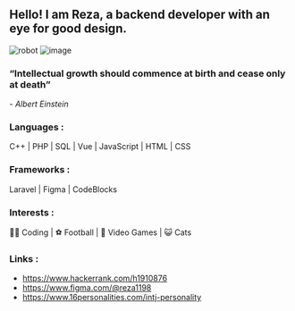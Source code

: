 ## Hello! I am Reza, a backend developer with an eye for good design.
![robot](https://user-images.githubusercontent.com/24864973/205731324-60e0c844-a067-4f93-b0f1-5843c7912c34.gif)
![image](https://user-images.githubusercontent.com/24864973/210222062-bc5e046e-5c72-44a2-9f58-6de6e3d2eef7.png)

### “Intellectual growth should commence at birth and cease only at death”
 <em> - Albert Einstein </em>

### Languages :
C++ | PHP | SQL | Vue | JavaScript | HTML | CSS 

### Frameworks :
Laravel | Figma | CodeBlocks

### Interests :
👨‍💻 Coding |
⚽ Football |
👾 Video Games |
😺 Cats 

### Links :
* https://www.hackerrank.com/h1910876
* https://www.figma.com/@reza1198
* https://www.16personalities.com/intj-personality


